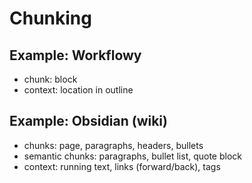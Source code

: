 # Chunking

## Example: Workflowy

- chunk: block
- context: location in outline

## Example: Obsidian (wiki)

- chunks: page, paragraphs, headers, bullets
- semantic chunks: paragraphs, bullet list, quote block
- context: running text, links (forward/back), tags

